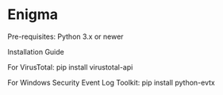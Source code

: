 # Enigma

Pre-requisites:
Python 3.x or newer

Installation Guide

For VirusTotal: 
pip install virustotal-api

For Windows Security Event Log Toolkit:
pip install python-evtx
